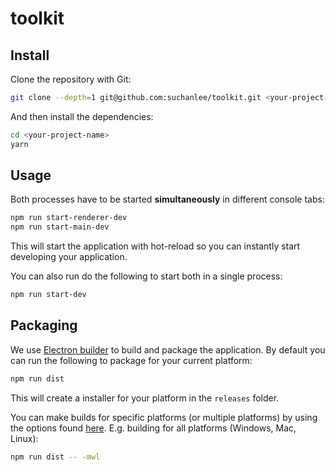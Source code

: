 # toolkit

## Install
Clone the repository with Git:

```bash
git clone --depth=1 git@github.com:suchanlee/toolkit.git <your-project-name>
```

And then install the dependencies:

```bash
cd <your-project-name>
yarn
```

## Usage
Both processes have to be started **simultaneously** in different console tabs:

```bash
npm run start-renderer-dev
npm run start-main-dev
```

This will start the application with hot-reload so you can instantly start developing your application.

You can also run do the following to start both in a single process:

```bash
npm run start-dev
```

## Packaging
We use [Electron builder](https://www.electron.build/) to build and package the application. By default you can run the following to package for your current platform:

```bash
npm run dist
```

This will create a installer for your platform in the `releases` folder.

You can make builds for specific platforms (or multiple platforms) by using the options found [here](https://www.electron.build/cli). E.g. building for all platforms (Windows, Mac, Linux):

```bash
npm run dist -- -mwl
```

